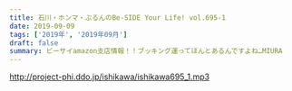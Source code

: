 ```yaml
---
title: 石川・ホンマ・ぶるんのBe-SIDE Your Life! vol.695-1
date: 2019-09-09
tags: ['2019年', '2019年09月']
draft: false
summary: ビーサイamazon支店情報！！ブッキング運ってほんとあるんですよね…MIURA
---
```


http://project-phi.ddo.jp/ishikawa/ishikawa695_1.mp3
